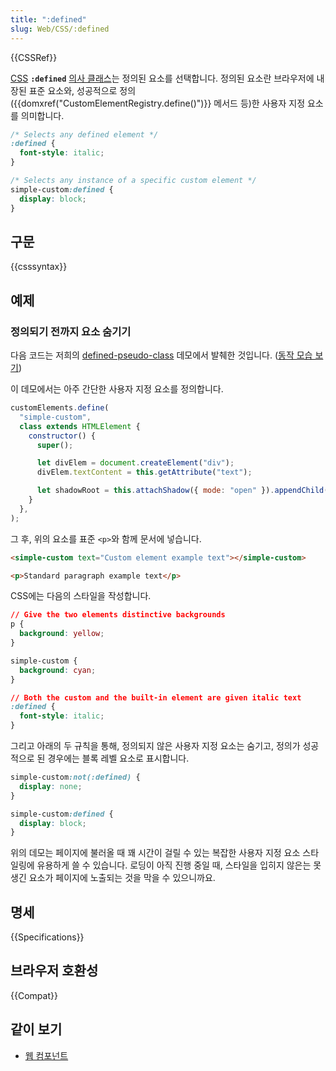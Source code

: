 ```yaml
---
title: ":defined"
slug: Web/CSS/:defined
---
```


{{CSSRef}}

[CSS](/ko/docs/Web/CSS) **`:defined`** [의사 클래스](/ko/docs/Web/CSS/Pseudo-classes)는 정의된 요소를 선택합니다. 정의된 요소란 브라우저에 내장된 표준 요소와, 성공적으로 정의({{domxref("CustomElementRegistry.define()")}} 메서드 등)한 사용자 지정 요소를 의미합니다.

```css
/* Selects any defined element */
:defined {
  font-style: italic;
}

/* Selects any instance of a specific custom element */
simple-custom:defined {
  display: block;
}
```

## 구문

{{csssyntax}}

## 예제

### 정의되기 전까지 요소 숨기기

다음 코드는 저희의 [defined-pseudo-class](https://github.com/mdn/web-components-examples/tree/master/defined-pseudo-class) 데모에서 발췌한 것입니다. ([동작 모습 보기](https://mdn.github.io/web-components-examples/defined-pseudo-class/))

이 데모에서는 아주 간단한 사용자 지정 요소를 정의합니다.

```js
customElements.define(
  "simple-custom",
  class extends HTMLElement {
    constructor() {
      super();

      let divElem = document.createElement("div");
      divElem.textContent = this.getAttribute("text");

      let shadowRoot = this.attachShadow({ mode: "open" }).appendChild(divElem);
    }
  },
);
```

그 후, 위의 요소를 표준 `<p>`와 함께 문서에 넣습니다.

```html
<simple-custom text="Custom element example text"></simple-custom>

<p>Standard paragraph example text</p>
```

CSS에는 다음의 스타일을 작성합니다.

```css
// Give the two elements distinctive backgrounds
p {
  background: yellow;
}

simple-custom {
  background: cyan;
}

// Both the custom and the built-in element are given italic text
:defined {
  font-style: italic;
}
```

그리고 아래의 두 규칙을 통해, 정의되지 않은 사용자 지정 요소는 숨기고, 정의가 성공적으로 된 경우에는 블록 레벨 요소로 표시합니다.

```css
simple-custom:not(:defined) {
  display: none;
}

simple-custom:defined {
  display: block;
}
```

위의 데모는 페이지에 불러올 때 꽤 시간이 걸릴 수 있는 복잡한 사용자 지정 요소 스타일링에 유용하게 쓸 수 있습니다. 로딩이 아직 진행 중일 때, 스타일을 입히지 않은는 못생긴 요소가 페이지에 노출되는 것을 막을 수 있으니까요.

## 명세

{{Specifications}}

## 브라우저 호환성

{{Compat}}

## 같이 보기

- [웹 컴포넌트](/ko/docs/Web/Web_Components)
